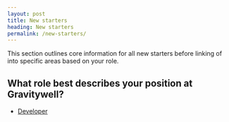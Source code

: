 ```yaml
---
layout: post
title: New starters
heading: New starters
permalink: /new-starters/
---
```


This section outlines core information for all new starters before linking of into specific areas based on your role.

## What role best describes your position at Gravitywell?

- [Developer](/developers)